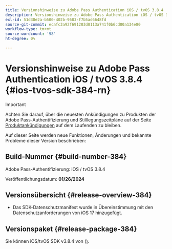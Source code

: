 ```yaml
---
title: Versionshinweise zu Adobe Pass Authentication iOS / tvOS 3.8.4
description: Versionshinweise zu Adobe Pass Authentication iOS / tvOS 3.8.4
exl-id: 51d38e2a-b500-402b-9583-f7b5ad6648fd
source-git-commit: ecafc3a92f691203d8113a741f0b6cd00a134e80
workflow-type: tm+mt
source-wordcount: '98'
ht-degree: 0%

---
```


# Versionshinweise zu Adobe Pass Authentication iOS / tvOS 3.8.4 {#ios-tvos-sdk-384-rn}

>[!IMPORTANT]
>
> Achten Sie darauf, über die neuesten Ankündigungen zu Produkten der Adobe Pass-Authentifizierung und Stilllegungszeitpläne auf der Seite [Produktankündigungen](/help/authentication/product-announcements.md) auf dem Laufenden zu bleiben.

Auf dieser Seite werden neue Funktionen, Änderungen und bekannte Probleme dieser Version beschrieben:

## Build-Nummer {#build-number-384}

Adobe Pass-Authentifizierung: iOS / tvOS 3.8.4

Veröffentlichungsdatum: **01/26/2024**

## Versionsübersicht {#release-overview-384}

* Das SDK-Datenschutzmanifest wurde in Übereinstimmung mit den Datenschutzanforderungen von iOS 17 hinzugefügt.

## Versionspaket {#release-package-384}

Sie können iOS/tvOS SDK v3.8.4 von ([) &#x200B;](https://tve.zendesk.com/hc/en-us/articles/204963209-iOS-tvOS-Native-AccessEnabler-Library).
